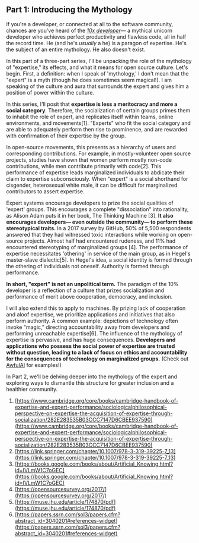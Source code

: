 ## Part 1: Introducing the Mythology

If you're a developer, or connected at all to the software community, chances are you've heard of the *[10x developer](https://blog.codegiant.io/how-to-become-a-10x-engineer-492fa3f57101?gi=292c35358684)*— a mythical unicorn developer who achieves perfect productivity and flawless code, all in half the record time. He (and he's *usually* a he) is a paragon of expertise. He's the subject of an entire mythology. He also doesn't exist.

In this part of a three-part series, I'll be unpacking the role of the mythology of "expertise," its effects, and what it means for open source culture. Let's begin. First, a definition: when I speak of 'mythology,' I don't mean that the "expert" is a myth (though he does sometimes seem magical!). I am speaking of the culture and aura that surrounds the expert and gives him a position of power within the culture. 

In this series, I'll posit that **expertise is less a meritocracy and more a social category**. Therefore, the socialization of certain groups primes them to inhabit the role of expert, and replicates itself within teams, online environments, and movements[1]. "Experts" who fit the social category and are able to adequately perform then rise to prominence, and are rewarded with confirmation of their expertise by the group. 

In open-source movements, this presents as a hierarchy of users and corresponding contributions. For example, in mostly-volunteer open source projects, studies have shown that women perform mostly non-code contributions, while men contribute primarily with code[2]. This performance of expertise leads marginalized individuals to abdicate their claim to expertise subconsciously. When "expert" is a social shorthand for cisgender, heterosexual white male, it can be difficult for marginalized contributors to assert expertise. 

Expert systems encourage developers to prize the social qualities of 'expert' groups. This encourages a complete "dissociation" into rationality, as Alison Adam puts it in her book, The Thinking Machine [3]. **It also encourages developers— even outside the community— to perform these stereotypical traits.** In a 2017 survey by GitHub, 50% of 5,500 respondents answered that they had witnessed toxic interactions while working on open-source projects. Almost half had encountered rudeness, and 11% had encountered stereotyping of marginalized groups [4]. The performance of expertise necessitates 'othering' in service of the main group, as in Hegel's master-slave dialectic[5]. In Hegel's idea, a social identity is formed through the othering of individuals not oneself. Authority is formed through performance. 

**In short, "expert" is not an unpolitical term.** The paradigm of the 10% developer is a reflection of a culture that prizes socialization and performance of merit above cooperation, democracy, and inclusion. 

I will also extend this to apply to machines. By prizing lack of cooperation and aloof expertise, we prioritize applications and initiatives that also perform authority. A common example: depictions of technology often invoke "magic," directing accountability away from developers and performing unreachable expertise[6]. The influence of the mythology of expertise is pervasive, and has huge consequences. **Developers and applications who possess the social power of expertise are trusted without question, leading to a lack of focus on ethics and accountability for the consequences of technology on marginalized groups.** (Check out [AwfulAI](https://github.com/daviddao/awful-ai) for examples!)

In Part 2, we'll be delving deeper into the mythology of the expert and exploring ways to dismantle this structure for greater inclusion and a healthier community. 

1. [https://www.cambridge.org/core/books/cambridge-handbook-of-expertise-and-expert-performance/sociologicalphilosophical-perspective-on-expertise-the-acquisition-of-expertise-through-socialization/282E283535B03CCC7147D6CBEE937590](https://www.cambridge.org/core/books/cambridge-handbook-of-expertise-and-expert-performance/sociologicalphilosophical-perspective-on-expertise-the-acquisition-of-expertise-through-socialization/282E283535B03CCC7147D6CBEE937590)
2. [https://link.springer.com/chapter/10.1007/978-3-319-39225-7_13](https://link.springer.com/chapter/10.1007/978-3-319-39225-7_13) 
3. [https://books.google.com/books/about/Artificial_Knowing.html?id=IVLmW1C7oGEC](https://books.google.com/books/about/Artificial_Knowing.html?id=IVLmW1C7oGEC) 
4. [https://opensourcesurvey.org/2017/](https://opensourcesurvey.org/2017/)
5. [https://muse.jhu.edu/article/174870/pdf](https://muse.jhu.edu/article/174870/pdf)
6. [https://papers.ssrn.com/sol3/papers.cfm?abstract_id=3040201#references-widget](https://papers.ssrn.com/sol3/papers.cfm?abstract_id=3040201#references-widget)
